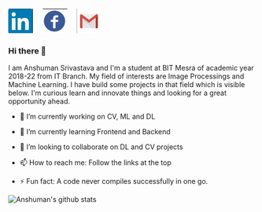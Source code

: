 [![linkedin](https://github.com/anshumyname/anshumyname/blob/master/imgs/linkdin.jpg)](https://www.linkedin.com/in/anshuman-srivastava-84a0b3188/) &nbsp;&nbsp;&nbsp;
[![facebook](https://github.com/anshumyname/anshumyname/blob/master/imgs/fb.jpg)](https://www.facebook.com/anshuman.srivastava.9889) &nbsp;&nbsp;&nbsp;
[![mail](https://github.com/anshumyname/anshumyname/blob/master/imgs/gmail.jpg)](mailto:srivastavaanshuman33@gmail.com)

### Hi there 👋
<!--
**anshumyname/anshumyname** is a ✨ _special_ ✨ repository because its `README.md` (this file) appears on your GitHub profile.-->
I am Anshuman Srivastava and I'm a student at BIT Mesra of academic year 2018-22 from IT Branch. My field of interests are Image Processings and Machine Learning. I have build some projects in that field which is visible below. I'm curious learn and innovate things and looking for a great opportunity ahead.

- 🔭 I’m currently working on CV, ML and DL

- 🌱 I’m currently learning Frontend and Backend

- 👯 I’m looking to collaborate on DL and CV projects

- 📫 How to reach me: Follow the links at the top

- ⚡ Fun fact: A code never compiles successfully in one go.

![Anshuman's github stats](https://github-readme-stats.vercel.app/api?username=anshumyname&show_icons=true&count_private=true&hide_rank=true)
